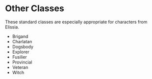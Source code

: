 # Other Classes

These standard classes are especially appropriate for characters from Elissia.

  - Brigand
  - Charlatan
  - Dogsbody
  - Explorer
  - Fusilier
  - Provincial
  - Veteran
  - Witch


